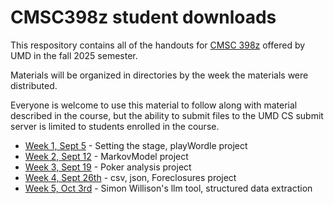 # CMSC398z student downloads

This respository contains all of the handouts for [CMSC 398z](https://www.cs.umd.edu/class/fall2025/cmsc398z/) offered by UMD in the fall 2025 semester. 

Materials will be organized in directories by the week the materials were distributed. 

Everyone is welcome to use this material to follow along with material described in the course, but the ability to submit files to the UMD CS submit server is limited to students enrolled in the course.

* [Week 1, Sept 5](week1) - Setting the stage, playWordle project
* [Week 2, Sept 12](week2) - MarkovModel project
* [Week 3, Sept 19](week3) - Poker analysis project
* [Week 4, Sept 26th](week4) - csv, json, Foreclosures project
* [Week 5, Oct 3rd](week5) - Simon Willison's llm tool, structured data extraction
